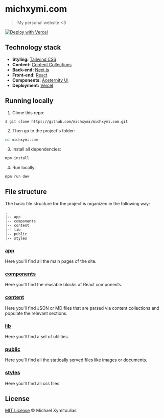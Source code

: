 # michxymi.com

> My personal website <3

[![Deploy with Vercel](https://vercel.com/button)](https://vercel.com/new/clone?repository-url=https%3A%2F%2Fgithub.com%2Fmichxymi%2Fmichxymi.com)

## Technology stack

- **Styling:** [Tailwind CSS](https://tailwindcss.com/)
- **Content:** [Content Collections](https://www.content-collections.dev/)
- **Back-end:** [Next.js](https://nextjs.org/)
- **Front-end:** [React](https://reactjs.org/)
- **Components:** [Aceternity UI](https://ui.aceternity.com/)
- **Deployment:** [Vercel](https://vercel.com/)

## Running locally

1. Clone this repo:

```sh
$ git clone https://github.com/michxymi/michxymi.com.git
```

2. Then go to the project's folder:

```sh
cd michxymi.com
```

3. Install all dependencies:

```sh
npm install
```

4. Run locally:

```sh
npm run dev
```

## File structure

The basic file structure for the project is organized in the following way:

```
.
|-- app
|-- components
|-- content
|-- lib
|-- public
|-- styles
```

### [app](https://github.com/michxymi/michxymi.com/tree/main/app)

Here you'll find all the main pages of the site.

### [components](https://github.com/michxymi/michxymi.com/tree/main/components)

Here you'll find the reusable blocks of React components.

### [content](https://github.com/michxymi/michxymi.com/tree/main/content)

Here you'll find JSON or MD files that are parsed via content collections and populate the relevant sections.

### [lib](https://github.com/michxymi/michxymi.com/tree/main/lib)

Here you'll find a set of utilities.

### [public](https://github.com/michxymi/michxymi.com/blob/main/public)

Here you'll find all the statically served files like images or documents.

### [styles](https://github.com/michxymi/michxymi.com/blob/main/styles)

Here you'll find all css files.

## License

[MIT License](http://michxymi.mit-license.org/) © Michael Xymitoulias
